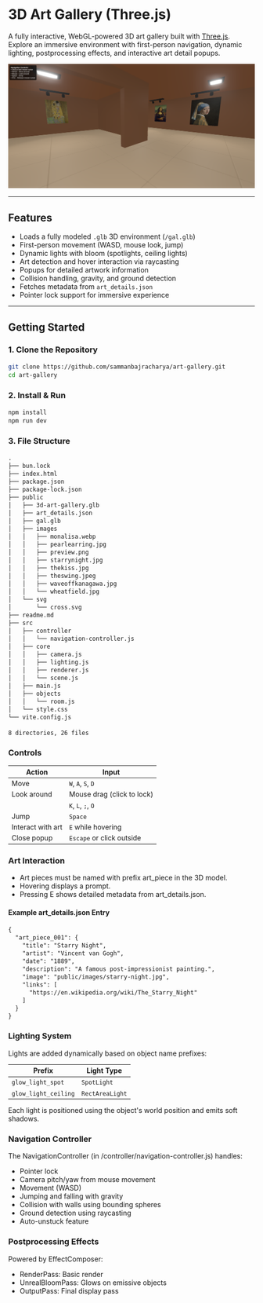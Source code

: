 # 3D Art Gallery (Three.js)

A fully interactive, WebGL-powered 3D art gallery built with [Three.js](https://threejs.org/). Explore an immersive environment with first-person navigation, dynamic lighting, postprocessing effects, and interactive art detail popups.

![screenshot](public/images/preview.png)

---

## Features

- Loads a fully modeled `.glb` 3D environment (`/gal.glb`)
- First-person movement (WASD, mouse look, jump)
- Dynamic lights with bloom (spotlights, ceiling lights)
- Art detection and hover interaction via raycasting
- Popups for detailed artwork information
- Collision handling, gravity, and ground detection
- Fetches metadata from `art_details.json`
- Pointer lock support for immersive experience

---

## Getting Started

### 1. Clone the Repository

```bash
git clone https://github.com/sammanbajracharya/art-gallery.git
cd art-gallery
```

### 2. Install & Run
```bash
npm install
npm run dev
```

### 3. File Structure
```
.
├── bun.lock
├── index.html
├── package.json
├── package-lock.json
├── public
│   ├── 3d-art-gallery.glb
│   ├── art_details.json
│   ├── gal.glb
│   ├── images
│   │   ├── monalisa.webp
│   │   ├── pearlearring.jpg
│   │   ├── preview.png
│   │   ├── starrynight.jpg
│   │   ├── thekiss.jpg
│   │   ├── theswing.jpeg
│   │   ├── waveoffkanagawa.jpg
│   │   └── wheatfield.jpg
│   └── svg
│       └── cross.svg
├── readme.md
├── src
│   ├── controller
│   │   └── navigation-controller.js
│   ├── core
│   │   ├── camera.js
│   │   ├── lighting.js
│   │   ├── renderer.js
│   │   └── scene.js
│   ├── main.js
│   ├── objects
│   │   └── room.js
│   └── style.css
└── vite.config.js

8 directories, 26 files
```

### Controls
| Action            | Input                      |
| ----------------- | -------------------------- |
| Move              | `W`, `A`, `S`, `D`         |
| Look around       | Mouse drag (click to lock) |
|                   | `K`, `L`, `;`, `O`         |
| Jump              | `Space`                    |
| Interact with art | `E` while hovering         |
| Close popup       | `Escape` or click outside  |

### Art Interaction
* Art pieces must be named with prefix art_piece in the 3D model.
* Hovering displays a prompt.
* Pressing E shows detailed metadata from art_details.json.

#### Example art_details.json Entry
```
{
  "art_piece_001": {
    "title": "Starry Night",
    "artist": "Vincent van Gogh",
    "date": "1889",
    "description": "A famous post-impressionist painting.",
    "image": "public/images/starry-night.jpg",
    "links": [
      "https://en.wikipedia.org/wiki/The_Starry_Night"
    ]
  }
}
```

### Lighting System
Lights are added dynamically based on object name prefixes:

| Prefix               | Light Type              |
| -------------------- | ----------------------- |
| `glow_light_spot`    | `SpotLight`             |
| `glow_light_ceiling` | `RectAreaLight`         |

Each light is positioned using the object's world position and emits soft shadows.

### Navigation Controller
The NavigationController (in /controller/navigation-controller.js) handles:
- Pointer lock
- Camera pitch/yaw from mouse movement
- Movement (WASD)
- Jumping and falling with gravity
- Collision with walls using bounding spheres
- Ground detection using raycasting
- Auto-unstuck feature

### Postprocessing Effects
Powered by EffectComposer:
- RenderPass: Basic render
- UnrealBloomPass: Glows on emissive objects
- OutputPass: Final display pass
